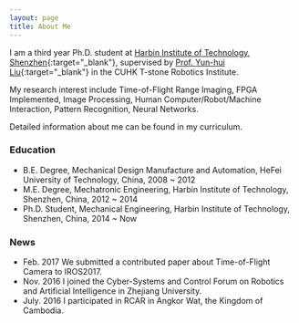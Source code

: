 ```yaml
---
layout: page
title: About Me
---
```


I am a third year Ph.D. student at [Harbin Institute of Technology, Shenzhen](http://www.hitsz.edu.cn/){:target="_blank"}, supervised by [Prof. Yun-hui Liu](http://www.mae.cuhk.edu.hk/people/list.php?name=yhliu){:target="_blank"} in the CUHK T-stone Robotics Institute. 

My research interest include Time-of-Flight Range Imaging, FPGA Implemented, Image Processing, Human Computer/Robot/Machine Interaction, Pattern Recognition, Neural Networks.

Detailed information about me can be found in my curriculum.

### Education
* B.E. Degree, Mechanical Design Manufacture and Automation, HeFei University of Technology, China, 2008 ~ 2012
* M.E. Degree, Mechatronic Engineering, Harbin Institute of Technology, Shenzhen, China, 2012 ~ 2014
* Ph.D. Student, Mechanical Engineering, Harbin Institute of Technology, Shenzhen, China, 2014 ~ Now

### News

* Feb. 2017 We submitted a contributed paper about Time-of-Flight Camera to IROS2017.
* Nov. 2016 I joined the Cyber-Systems and Control Forum on Robotics and Artificial Intelligence in Zhejiang University.
* July. 2016 I participated in RCAR in Angkor Wat, the Kingdom of Cambodia.
